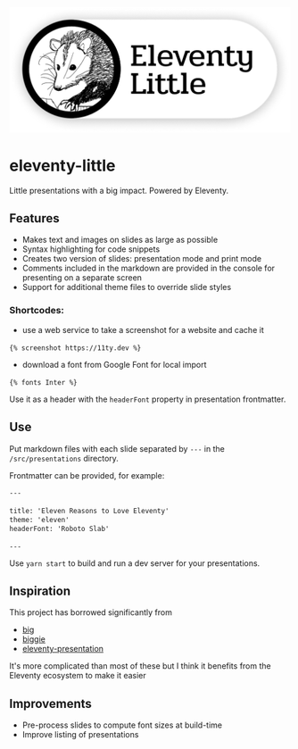<p align="center">
<img src="./src/assets/images/eleventy-little-little.png">
</p>

# eleventy-little

Little presentations with a big impact. Powered by Eleventy.

## Features

- Makes text and images on slides as large as possible
- Syntax highlighting for code snippets
- Creates two version of slides: presentation mode and print mode
- Comments included in the markdown are provided in the console for presenting on a separate screen
- Support for additional theme files to override slide styles

### Shortcodes:

- use a web service to take a screenshot for a website and cache it

`{% screenshot https://11ty.dev %}`

- download a font from Google Font for local import

`{% fonts Inter %}`

Use it as a header with the `headerFont` property in presentation frontmatter.

## Use

Put markdown files with each slide separated by `---` in the `/src/presentations` directory.

Frontmatter can be provided, for example:

```
---

title: 'Eleven Reasons to Love Eleventy'
theme: 'eleven'
headerFont: 'Roboto Slab'

---
```

Use `yarn start` to build and run a dev server for your presentations.

## Inspiration

This project has borrowed significantly from

- [big](https://github.com/tmcw/big)
- [biggie](https://github.com/tmcw/biggie)
- [eleventy-presentation](https://github.com/cfjedimaster/eleventy-presentation)

It's more complicated than most of these but I think it benefits from the Eleventy ecosystem to make it easier

## Improvements

- Pre-process slides to compute font sizes at build-time
- Improve listing of presentations

